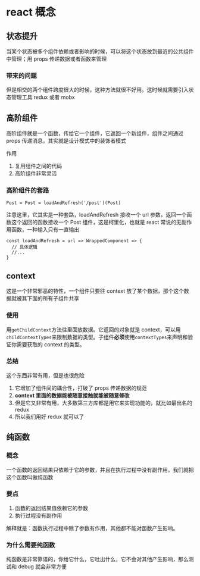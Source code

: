 # react 概念

## 状态提升

当某个状态被多个组件依赖或者影响的时候，可以将这个状态放到最近的公共组件中管理；用 props 传递数据或者函数来管理

### 带来的问题

但是相交的两个组件跨度很大的时候，这种方法就很不好用。这时候就需要引入状态管理工具 redux 或者 mobx

## 高阶组件

高阶组件就是一个函数，传给它一个组件，它返回一个新组件，组件之间通过 props 传递消息，其实就是设计模式中的装饰者模式

作用

1.  复用组件之间的代码
2.  高阶组件非常灵活

### 高阶组件的套路

```
Post = Post = loadAndRefresh('/post')(Post)
```

注意这里，它其实是一种套路，loadAndRefresh 接收一个 url 参数，返回一个函数这个返回的函数接收一个 Post 组件，这是柯里化，也就是 react 常说的无副作用函数，一种输入只有一直输出

```
const loadAndRefresh = url => WrappedComponent => {
  // 具体逻辑
  //...
}
```

## context

这是一个非常邪恶的特性，一个组件只要往 context 放了某个数据，那个这个数据就被其下面的所有子组件共享

### 使用

用`getChildContext`方法往里面放数据。它返回的对象就是 context，可以用`childContextTypes`来限制数据的类型。子组件**必须**使用`contextTypes`来声明和验证你需要获取的 context 的类型。

### 总结

这个东西非常有用，但是也很危险

1.  它增加了组件间的耦合性，打破了 props 传递数据的规范
2.  **context 里面的数据能被随意接触就能被随意修改**
3.  但是它又非常有用，大多数第三方库都是用它来实现功能的，就比如最出名的 redux
4.  所以我们用好 redux 就可以了

## 纯函数

### 概念

一个函数的返回结果只依赖于它的参数，并且在执行过程中没有副作用，我们就把这个函数叫做纯函数

### 要点

1.  函数的返回结果值依赖它的参数
2.  执行过程没有副作用

解释就是：函数执行过程中除了参数有作用，其他都不能对函数产生影响。

### 为什么需要纯函数

纯函数是非常靠谱的，你给它什么，它吐出什么，它不会对其他产生影响，那么测试和 debug 就会非常方便
